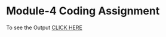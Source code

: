 # Module-4 Coding Assignment

To see the Output [CLICK HERE](https://chandrusekar05.github.io/Web-Development/Module5/index.html)
